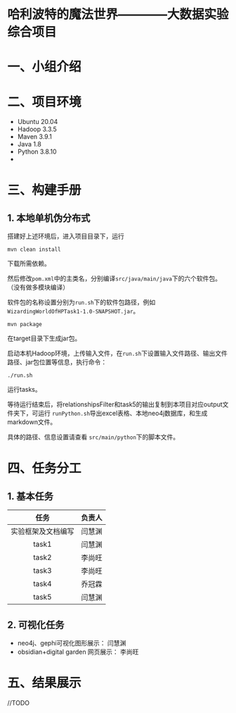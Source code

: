 # 哈利波特的魔法世界————大数据实验综合项目
# 一、小组介绍

# 二、项目环境
+ Ubuntu 20.04
+ Hadoop 3.3.5
+ Maven 3.9.1
+ Java 1.8
+ Python 3.8.10
+ 
# 三、构建手册
## 1. 本地单机伪分布式
搭建好上述环境后，进入项目目录下，运行
```shell
mvn clean install
```
下载所需依赖。

然后修改`pom.xml`中的主类名，分别编译`src/java/main/java`下的六个软件包。（没有做多模块编译）

软件包的名称设置分别为`run.sh`下的软件包路径，例如`WizardingWorldOfHPTask1-1.0-SNAPSHOT.jar`。

```shell
mvn package
```

在target目录下生成jar包。

启动本机Hadoop环境，上传输入文件，在`run.sh`下设置输入文件路径、输出文件路径、jar包位置等信息，执行命令：

```shell
./run.sh
```

运行tasks。

等待运行结束后，将relationshipsFilter和task5的输出复制到本项目对应output文件夹下，可运行 `runPython.sh`导出excel表格、本地neo4j数据库，和生成markdown文件。

具体的路径、信息设置请查看 `src/main/python`下的脚本文件。

# 四、任务分工

## 1. 基本任务
|    任务     | 负责人 |
|:---------:| :----: |
| 实验框架及文档编写 | 闫慧渊 |
|   task1   | 闫慧渊 |
|   task2   | 李尚旺 |
|   task3   | 李尚旺 |
|   task4   | 乔冠霖 |
|   task5   | 闫慧渊 |
 
## 2. 可视化任务

+ neo4j、gephi可视化图形展示： 闫慧渊
+ obsidian+digital garden 网页展示： 李尚旺

# 五、结果展示

//TODO